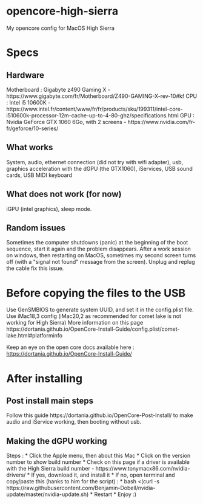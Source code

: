 # opencore-high-sierra
My opencore config for MacOS High Sierra

<h1>Specs</h1>
<h2>Hardware</h2> 
Motherboard : Gigabyte z490 Gaming X - https://www.gigabyte.com/fr/Motherboard/Z490-GAMING-X-rev-10#kf
CPU : Intel i5 10600K - https://www.intel.fr/content/www/fr/fr/products/sku/199311/intel-core-i510600k-processor-12m-cache-up-to-4-80-ghz/specifications.html
GPU : Nvidia GeForce GTX 1060 6Go, with 2 screens - https://www.nvidia.com/fr-fr/geforce/10-series/


<h2>What works</h2>
System, audio, ethernet connection (did not try with wifi adapter), usb, graphics acceleration with the dGPU (the GTX1060), iServices, USB sound cards, USB MIDI keyboard

<h2>What does not work (for now)</h2>
iGPU (intel graphics), sleep mode.

<h2>Random issues</h2>
Sometimes the computer shutdowns (panic) at the beginning of the boot sequence, start it again and the problem disappears.
After a work session on windows, then restarting on MacOS, sometimes my second screen turns off (with a "signal not found" message from the screen). Unplug and replug the cable fix this issue.

<h1>Before copying the files to the USB</h1>
Use GenSMBIOS to generate system UUID, and set it in the config.plist file.
Use iMac18,3 config (iMac20,2 as recommended for comet lake is not working for High Sierra)
More information on this page https://dortania.github.io/OpenCore-Install-Guide/config.plist/comet-lake.html#platforminfo

Keep an eye on the open core docs available here : https://dortania.github.io/OpenCore-Install-Guide/

<h1>After installing</h1>
<h2>Post install main steps</h2>
Follow this guide https://dortania.github.io/OpenCore-Post-Install/ to make audio and iService working, then booting without usb.

<h2>Making the dGPU working</h2>
Steps : 
* Click the Apple menu, then about this Mac
* Click on the version number to show build number
* Check on this page if a driver is available with the High Sierra build number - https://www.tonymacx86.com/nvidia-drivers/
	* If yes, download it, and install it
	* If no, open terminal and copy/paste this (hanks to him for the script) : 
		* bash <(curl -s https://raw.githubusercontent.com/Benjamin-Dobell/nvidia-update/master/nvidia-update.sh)
	* Restart
* Enjoy :)
